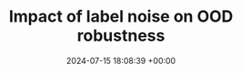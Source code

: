 ---
layout: post
title:  "Impact of label noise on OOD robustness"
date:   2024-07-15 18:08:39 +00:00
important: new
categories: talk
venue: <a href="https://icml-nextgenaisafety.github.io/"> ICML Workshop on NextGen AI Safety</a>
---